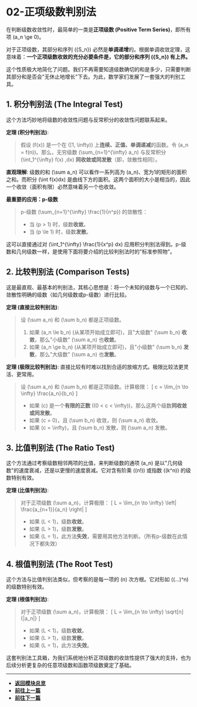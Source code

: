 # 02-正项级数判别法

在判断级数收敛性时，最简单的一类是**正项级数 (Positive Term Series)**，即所有项 \(a_n \ge 0\)。

对于正项级数，其部分和序列 \(\{S_n\}\) 必然是**单调递增**的。根据单调收敛定理，这意味着：**一个正项级数收敛的充分必要条件是，它的部分和序列 \(\{S_n\}\) 有上界。**

这个性质极大地简化了问题。我们不再需要知道级数确切的和是多少，只需要判断其部分和是否会"无休止地增长"下去。为此，数学家们发展了一套强大的判别工具。

## 1. 积分判别法 (The Integral Test)

这个方法巧妙地将级数的收敛性问题与反常积分的收敛性问题联系起来。

**定理 (积分判别法)**:
> 假设 \(f(x)\) 是一个在 \([1, \infty)\) 上**连续、正值、单调递减**的函数。令 \(a_n = f(n)\)。那么，无穷级数 \(\sum_{n=1}^{\infty} a_n\) 与反常积分 \(\int_1^{\infty} f(x) \,dx\) **同收敛或同发散**（即，敛散性相同）。

**直观理解**:
级数的和 \(\sum a_n\) 可以看作一系列高为 \(a_n\)、宽为1的矩形的面积之和。而积分 \(\int f(x)dx\) 是曲线下方的面积。这两个面积的大小是相当的，因此一个收敛（面积有限）必然意味着另一个也收敛。

**最重要的应用：p-级数**
> p-级数 \(\sum_{n=1}^{\infty} \frac{1}{n^p}\) 的敛散性：
> - 当 \(p > 1\) 时，级数**收敛**。
> - 当 \(p \le 1\) 时，级数**发散**。

这可以直接通过对 \(\int_1^{\infty} \frac{1}{x^p} dx\) 应用积分判别法得到。p-级数和几何级数一样，是使用下面将要介绍的比较判别法时的"标准参照物"。

## 2. 比较判别法 (Comparison Tests)

这是最直观、最基本的判别法，其核心思想是：将一个未知的级数与一个已知的、敛散性明确的级数（如几何级数或p-级数）进行比较。

**定理 (直接比较判别法)**:
> 设 \(\sum a_n\) 和 \(\sum b_n\) 都是正项级数。
> 1.  如果 \(a_n \le b_n\) (从某项开始成立即可)，且"大级数" \(\sum b_n\) **收敛**，那么"小级数" \(\sum a_n\) 也**收敛**。
> 2.  如果 \(a_n \ge b_n\) (从某项开始成立即可)，且"小级数" \(\sum b_n\) **发散**，那么"大级数" \(\sum a_n\) 也**发散**。

**定理 (极限比较判别法)**:
直接比较有时难以找到合适的放缩方式。极限比较法更灵活、更常用。
> 设 \(\sum a_n\) 和 \(\sum b_n\) 都是正项级数。计算极限：
> \[ c = \lim_{n \to \infty} \frac{a_n}{b_n} \]
> - 如果 \(c\) 是一个**有限的正数** (\(0 < c < \infty\))，那么这两个级数**同收敛或同发散**。
> - 如果 \(c = 0\)，且 \(\sum b_n\) 收敛，则 \(\sum a_n\) 收敛。
> - 如果 \(c = \infty\)，且 \(\sum b_n\) 发散，则 \(\sum a_n\) 发散。

## 3. 比值判别法 (The Ratio Test)

这个方法通过考察级数相邻两项的比值，来判断级数的通项 \(a_n\) 是以"几何级数"的速度衰减，还是以更慢的速度衰减。它对含有阶乘 (\(n!\)) 或指数 (\(k^n\)) 的级数特别有效。

**定理 (比值判别法)**:
> 对于正项级数 \(\sum a_n\)，计算极限：
> \[ L = \lim_{n \to \infty} \left| \frac{a_{n+1}}{a_n} \right| \]
> - 如果 \(L < 1\)，级数**收敛**。
> - 如果 \(L > 1\)，级数**发散**。
> - 如果 \(L = 1\)，此方法**失效**，需要用其他方法判断。（所有p-级数在此情况下都失效）

## 4. 根值判别法 (The Root Test)

这个方法与比值判别法类似，但考察的是每一项的 \(n\) 次方根。它对形如 \((...)^n\) 的级数特别有效。

**定理 (根值判别法)**:
> 对于正项级数 \(\sum a_n\)，计算极限：
> \[ L = \lim_{n \to \infty} \sqrt[n]{|a_n|} \]
> - 如果 \(L < 1\)，级数**收敛**。
> - 如果 \(L > 1\)，级数**发散**。
> - 如果 \(L = 1\)，此方法**失效**。

这套判别法工具箱，为我们系统地分析正项级数的收敛性提供了强大的支持，也为后续分析更复杂的任意项级数和函数项级数奠定了基础。

---

-   **[返回模块总览](./00-模块总览.md)**
-   **[前往上一篇](./01-级数的收敛与发散.md)**
-   **[前往下一篇](./03-任意项级数.md)** 